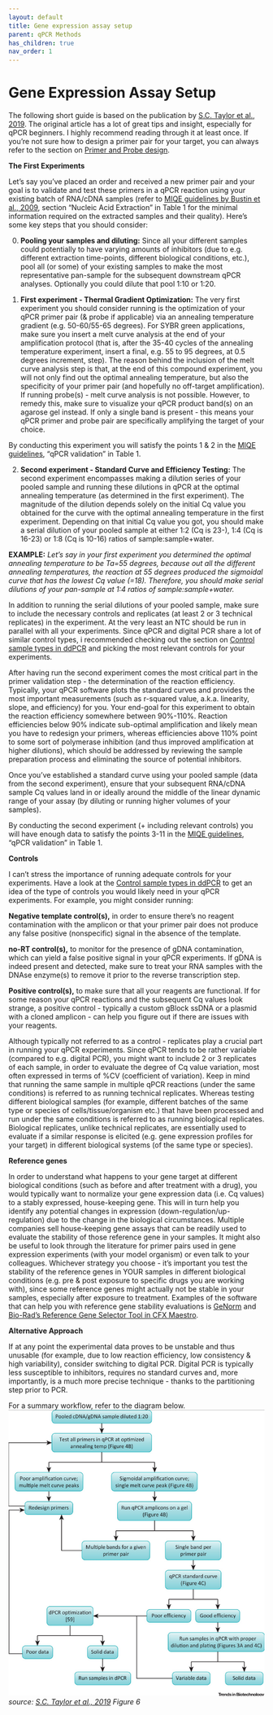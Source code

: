 ```yaml
---
layout: default
title: Gene expression assay setup
parent: qPCR Methods
has_children: true
nav_order: 1
---
```


# Gene Expression Assay Setup

The following short guide is based on the publication by [S.C. Taylor et al., 2019]([https://www.cell.com/trends/biotechnology/fulltext/S0167-7799(18)30342-1](https://www.cell.com/trends/biotechnology/fulltext/S0167-7799(18)30342-1)). The original article has a lot of great tips and insight, especially for qPCR beginners. I highly recommend reading through it at least once.
If you’re not sure how to design a primer pair for your target, you can always refer to the section on [Primer and Probe design](Mds/PCR-method-library/Basics/Primer-and-Probe-design.html).

**The First Experiments**

Let’s say you’ve placed an order and received a new primer pair and your goal is to validate and test these primers in a qPCR reaction using your existing batch of RNA/cDNA samples (refer to [MIQE guidelines by Bustin et al., 2009](https://academic.oup.com/clinchem/article-abstract/55/4/611/5631762), section “Nucleic Acid Extraction” in Table 1 for the minimal information required on the extracted samples and their quality). Here’s some key steps that you should consider:

0. **Pooling your samples and diluting:** Since all your different samples could potentially to have varying amounts of inhibitors (due to e.g. different extraction time-points, different biological conditions, etc.), pool all (or some) of your existing samples to make the most representative pan-sample for the subsequent downstream qPCR analyses. Optionally you could dilute that pool 1:10 or 1:20.

1. **First experiment - Thermal Gradient Optimization:** The very first experiment you should consider running is the optimization of your qPCR primer pair (& probe if applicable) via an annealing temperature gradient (e.g. 50-60/55-65 degrees). For SYBR green applications, make sure you insert a melt curve analysis at the end of your amplification protocol (that is, after the 35-40 cycles of the annealing temperature experiment, insert a final, e.g. 55 to 95 degrees, at 0.5 degrees increment, step). The reason behind the inclusion of the melt curve analysis step is that, at the end of this compound experiment, you will not only find out the optimal annealing temperature, but also the specificity of your primer pair (and hopefully no off-target amplification). If running probe(s) - melt curve analysis is not possible. However, to remedy this, make sure to visualize your qPCR product band(s) on an agarose gel instead. If only a single band is present - this means your qPCR primer and probe pair are specifically amplifying the target of your choice.

By conducting this experiment you will satisfy the points 1 & 2 in the [MIQE guidelines](https://academic.oup.com/clinchem/article-abstract/55/4/611/5631762), “qPCR validation” in Table 1.

2. **Second experiment - Standard Curve and Efficiency Testing:** The second experiment encompasses making a dilution series of your pooled sample and running these dilutions in qPCR at the optimal annealing temperature (as determined in the first experiment). The magnitude of the dilution depends solely on the initial Cq value you obtained for the curve with the optimal annealing temperature in the first experiment. Depending on that initial Cq value you got, you should make a serial dilution of your pooled sample at either 1:2 (Cq is 23-), 1:4 (Cq is 16-23) or 1:8 (Cq is 10-16) ratios of sample:sample+water.

  **EXAMPLE:** *Let’s say in your first experiment you determined the optimal annealing temperature to be Ta=55 degrees, because out all the different annealing temperatures, the reaction at 55 degrees produced the sigmoidal curve that has the lowest Cq value (=18). Therefore, you should make serial dilutions of your pan-sample at 1:4 ratios of sample:sample+water.*

In addition to running the serial dilutions of your pooled sample, make sure to include the necessary controls and replicates (at least 2 or 3 technical replicates) in the experiment. At the very least an NTC should be run in parallel with all your experiments. Since qPCR and digital PCR share a lot of similar control types, i recommended checking out the section on [Control sample types in ddPCR](/Mds/PCR-method-library/Basics/Control-sample-types-in-ddPCR.html) and picking the most relevant controls for your experiments.

After having run the second experiment comes the most critical part in the primer validation step - the determination of the reaction efficiency. Typically, your qPCR software plots the standard curves and provides the most important measurements (such as r-squared value, a.k.a. linearity, slope, and efficiency) for you. Your end-goal for this experiment to obtain the reaction efficiency somewhere between 90%-110%. Reaction efficiencies below 90% indicate sub-optimal amplification and likely mean you have to redesign your primers, whereas efficiencies above 110% point to some sort of polymerase inhibition (and thus improved amplification at higher dilutions), which should be addressed by reviewing the sample preparation process and eliminating the source of potential inhibitors.

Once you’ve established a standard curve using your pooled sample (data from the second experiment), ensure that your subsequent RNA/cDNA sample Cq values land in or ideally around the middle of the linear dynamic range of your assay (by diluting or running higher volumes of your samples).

By conducting the second experiment (+ including relevant controls) you will have enough data to satisfy the points 3-11 in the [MIQE guidelines](https://academic.oup.com/clinchem/article-abstract/55/4/611/5631762), “qPCR validation” in Table 1.


**Controls**

I can’t stress the importance of running adequate controls for your experiments. Have a look at the [Control sample types in ddPCR](/Mds/PCR-method-library/Basics/Control-sample-types-in-ddPCR.html) to get an idea of the type of controls you would likely need in your qPCR experiments. For example, you might consider running:

**Negative template control(s),** in order to ensure there’s no reagent contamination with the amplicon or that your primer pair does not produce any false positive (nonspecific) signal in the absence of the template.

**no-RT control(s),** to monitor for the presence of gDNA contamination, which can yield a false positive signal in your qPCR experiments. If gDNA is indeed present and detected, make sure to treat your RNA samples with the DNAse enzyme(s) to remove it prior to the reverse transcription step.

**Positive control(s),** to make sure that all your reagents are functional. If for some reason your qPCR reactions and the subsequent Cq values look strange, a positive control - typically a custom gBlock ssDNA or a plasmid with a cloned amplicon - can help you figure out if there are issues with your reagents.

Although typically not referred to as a control - replicates play a crucial part in running your qPCR experiments. Since qPCR tends to be rather variable (compared to e.g. digital PCR), you might want to include 2 or 3 replicates of each sample, in order to evaluate the degree of Cq value variation, most often expressed in terms of %CV (coefficient of variation). Keep in mind that running the same sample in multiple qPCR reactions (under the same conditions) is referred to as running technical replicates. Whereas testing different biological samples (for example, different batches of the same type or species of cells/tissue/organism etc.) that have been processed and run under the same conditions is referred to as running biological replicates. Biological replicates, unlike technical replicates, are essentially used to evaluate if a similar response is elicited (e.g. gene expression profiles for your target) in different biological systems (of the same type or species).

**Reference genes**

In order to understand what happens to your gene target at different biological conditions (such as before and after treatment with a drug), you would typically want to normalize your gene expression data (i.e. Cq values) to a stably expressed, house-keeping gene. This will in turn help you identify any potential changes in expression (down-regulation/up-regulation) due to the change in the biological circumstances. Multiple companies sell house-keeping gene assays that can be readily used to evaluate the stability of those reference gene in your samples. It might also be useful to look through the literature for primer pairs used in gene expression experiments (with your model organism) or even talk to your colleagues. Whichever strategy you choose - it’s important you test the stability of the reference genes in YOUR samples in different biological conditions (e.g. pre & post exposure to specific drugs you are working with), since some reference genes might actually not be stable in your samples, especially after exposure to treatment. Examples of the software that can help you with reference gene stability evaluations is [GeNorm](https://genorm.cmgg.be/) and [Bio-Rad’s Reference Gene Selector Tool in CFX Maestro](https://www.bio-rad.com/en-se/product/cfx-maestro-software-for-cfx-real-time-pcr-instruments?ID=OKZP7E15).

**Alternative Approach**

If at any point the experimental data proves to be unstable and thus unusable (for example, due to low reaction efficiency, low consistency & high variability), consider switching to digital PCR. Digital PCR is typically less susceptible to inhibitors, requires no standard curves and, more importantly, is a much more precise technique - thanks to the partitioning step prior to PCR.

For a summary workflow, refer to the diagram below.
![figure6ge.png](Gene%20expression%20assay%20setup/figure6ge.png)
*source: [S.C. Taylor et al., 2019](https://www.cell.com/trends/biotechnology/fulltext/S0167-7799(18)30342-1) Figure 6*
